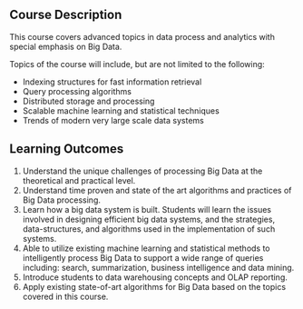 ## Course Description
This course covers advanced topics in data process and analytics with special emphasis on Big Data.

Topics of the course will include, but are not limited to the following:
* Indexing structures for fast information retrieval
* Query processing algorithms
* Distributed storage and processing
* Scalable machine learning and statistical techniques
* Trends of modern very large scale data systems

## Learning Outcomes
1.	Understand the unique challenges of processing Big Data at the theoretical and practical level.
2.	Understand time proven and state of the art algorithms and practices of Big Data processing.
3.	Learn how a big data system is built. Students will learn the issues involved in designing efficient big data systems, and the strategies, data-structures, and algorithms used in the implementation of such systems.
4.	Able to utilize existing machine learning and statistical methods to intelligently process Big Data to support a wide range of queries including: search, summarization, business intelligence and data mining.
5.	Introduce students to data warehousing concepts and OLAP reporting.
6.	Apply existing state-of-art algorithms for Big Data based on the topics covered in this course.
